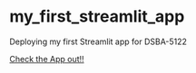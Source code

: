 # my_first_streamlit_app
Deploying my first Streamlit app for DSBA-5122 

[Check the App out!!](https://dsba5122-sakshi-gupta.streamlit.app/)
